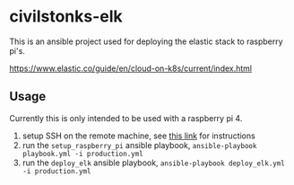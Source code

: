 # civilstonks-elk

This is an ansible project used for deploying the elastic stack to raspberry pi's.

https://www.elastic.co/guide/en/cloud-on-k8s/current/index.html

## Usage

Currently this is only intended to be used with a raspberry pi 4.

1. setup SSH on the remote machine, see [this link](https://www.ssh.com/academy/ssh/copy-id) for instructions
2. run the `setup_raspberry_pi` ansible playbook, `ansible-playbook playbook.yml -i production.yml`
3. run the `deploy_elk` ansible playbook, `ansible-playbook deploy_elk.yml -i production.yml`
